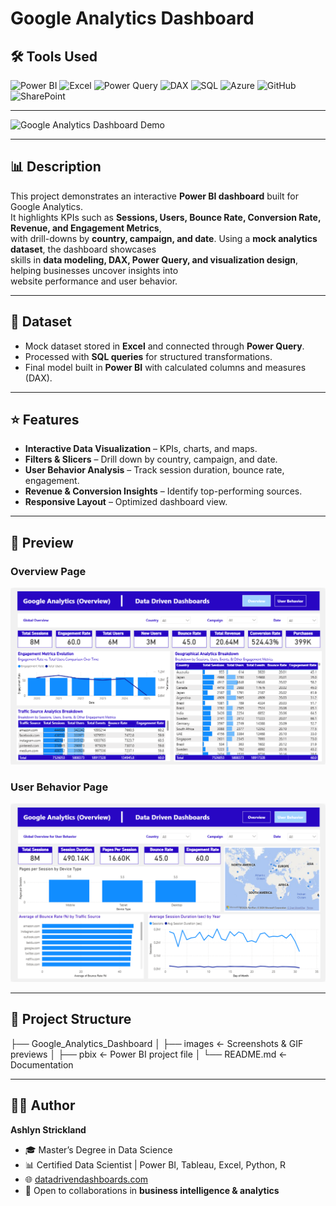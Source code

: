 # Google Analytics Dashboard  

## 🛠 Tools Used  
![Power BI](https://img.shields.io/badge/Power%20BI-F2C811?style=for-the-badge&logo=powerbi&logoColor=black)
![Excel](https://img.shields.io/badge/Microsoft%20Excel-217346?style=for-the-badge&logo=microsoftexcel&logoColor=white)
![Power Query](https://img.shields.io/badge/Power%20Query-0E76A8?style=for-the-badge&logo=microsoft&logoColor=white)
![DAX](https://img.shields.io/badge/DAX-0078D4?style=for-the-badge&logo=microsoft&logoColor=white)
![SQL](https://img.shields.io/badge/SQL-336791?style=for-the-badge&logo=postgresql&logoColor=white)
![Azure](https://img.shields.io/badge/Azure-0089D6?style=for-the-badge&logo=microsoftazure&logoColor=white)
![GitHub](https://img.shields.io/badge/GitHub-181717?style=for-the-badge&logo=github&logoColor=white)
![SharePoint](https://img.shields.io/badge/SharePoint-0078D4?style=for-the-badge&logo=microsoftsharepoint&logoColor=white)

---

![Google Analytics Dashboard Demo](images/Untitled%20design%20%281%29.gif)

---

## 📊 Description  

This project demonstrates an interactive **Power BI dashboard** built for Google Analytics.  
It highlights KPIs such as **Sessions, Users, Bounce Rate, Conversion Rate, Revenue, and Engagement Metrics**,  
with drill-downs by **country, campaign, and date**. Using a **mock analytics dataset**, the dashboard showcases  
skills in **data modeling, DAX, Power Query, and visualization design**, helping businesses uncover insights into  
website performance and user behavior.  

---

## 📂 Dataset  
- Mock dataset stored in **Excel** and connected through **Power Query**.  
- Processed with **SQL queries** for structured transformations.  
- Final model built in **Power BI** with calculated columns and measures (DAX).  

---

## ⭐ Features  
- **Interactive Data Visualization** – KPIs, charts, and maps.  
- **Filters & Slicers** – Drill down by country, campaign, and date.  
- **User Behavior Analysis** – Track session duration, bounce rate, engagement.  
- **Revenue & Conversion Insights** – Identify top-performing sources.  
- **Responsive Layout** – Optimized dashboard view.  

---

## 📸 Preview  

### Overview Page  
![Google Analytics Dashboard - Overview](images/Google%20Analytics%20%281%29.png)  

### User Behavior Page  
![Google Analytics Dashboard - User Behavior](images/Google%20Analytics%20%282%29.png)  

---

## 📁 Project Structure  

├── Google_Analytics_Dashboard
│ ├── images <- Screenshots & GIF previews
│ ├── pbix <- Power BI project file
│ └── README.md <- Documentation


---

## 👩‍💻 Author  
**Ashlyn Strickland**  
- 🎓 Master’s Degree in Data Science  
- 📊 Certified Data Scientist | Power BI, Tableau, Excel, Python, R  
- 🌐 [datadrivendashboards.com](http://datadrivendashboards.com)  
- 💼 Open to collaborations in **business intelligence & analytics**  

